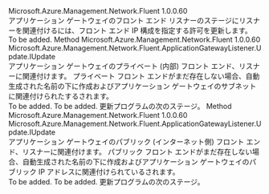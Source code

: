 <Type Name="IWithFrontend" FullName="Microsoft.Azure.Management.Network.Fluent.ApplicationGatewayListener.Update.IWithFrontend">
  <TypeSignature Language="C#" Value="public interface IWithFrontend" />
  <TypeSignature Language="ILAsm" Value=".class public interface auto ansi abstract IWithFrontend" />
  <TypeSignature Language="DocId" Value="T:Microsoft.Azure.Management.Network.Fluent.ApplicationGatewayListener.Update.IWithFrontend" />
  <TypeSignature Language="VB.NET" Value="Public Interface IWithFrontend" />
  <TypeSignature Language="F#" Value="type IWithFrontend = interface" />
  <AssemblyInfo>
    <AssemblyName>Microsoft.Azure.Management.Network.Fluent</AssemblyName>
    <AssemblyVersion>1.0.0.60</AssemblyVersion>
  </AssemblyInfo>
  <Interfaces />
  <Docs>
    <summary>
            アプリケーション ゲートウェイのフロント エンド リスナーのステージにリスナーを関連付けるには、フロント エンド IP 構成を指定する許可を更新します。
            </summary>
    <remarks>To be added.</remarks>
  </Docs>
  <Members>
    <Member MemberName="WithPrivateFrontend">
      <MemberSignature Language="C#" Value="public Microsoft.Azure.Management.Network.Fluent.ApplicationGatewayListener.Update.IUpdate WithPrivateFrontend ();" />
      <MemberSignature Language="ILAsm" Value=".method public hidebysig newslot virtual instance class Microsoft.Azure.Management.Network.Fluent.ApplicationGatewayListener.Update.IUpdate WithPrivateFrontend() cil managed" />
      <MemberSignature Language="DocId" Value="M:Microsoft.Azure.Management.Network.Fluent.ApplicationGatewayListener.Update.IWithFrontend.WithPrivateFrontend" />
      <MemberSignature Language="VB.NET" Value="Public Function WithPrivateFrontend () As IUpdate" />
      <MemberSignature Language="F#" Value="abstract member WithPrivateFrontend : unit -&gt; Microsoft.Azure.Management.Network.Fluent.ApplicationGatewayListener.Update.IUpdate" Usage="iWithFrontend.WithPrivateFrontend " />
      <MemberType>Method</MemberType>
      <AssemblyInfo>
        <AssemblyName>Microsoft.Azure.Management.Network.Fluent</AssemblyName>
        <AssemblyVersion>1.0.0.60</AssemblyVersion>
      </AssemblyInfo>
      <ReturnValue>
        <ReturnType>Microsoft.Azure.Management.Network.Fluent.ApplicationGatewayListener.Update.IUpdate</ReturnType>
      </ReturnValue>
      <Parameters />
      <Docs>
        <summary>
            アプリケーション ゲートウェイのプライベート (内部) フロント エンド、リスナーに関連付けます。
            プライベート フロント エンドがまだ存在しない場合、自動生成された名前の下に作成およびアプリケーション ゲートウェイのサブネットに関連付けられたするされます。
            </summary>
        <returns>To be added.</returns>
        <remarks>To be added.</remarks>
        <return>更新プログラムの次のステージ。</return>
      </Docs>
    </Member>
    <Member MemberName="WithPublicFrontend">
      <MemberSignature Language="C#" Value="public Microsoft.Azure.Management.Network.Fluent.ApplicationGatewayListener.Update.IUpdate WithPublicFrontend ();" />
      <MemberSignature Language="ILAsm" Value=".method public hidebysig newslot virtual instance class Microsoft.Azure.Management.Network.Fluent.ApplicationGatewayListener.Update.IUpdate WithPublicFrontend() cil managed" />
      <MemberSignature Language="DocId" Value="M:Microsoft.Azure.Management.Network.Fluent.ApplicationGatewayListener.Update.IWithFrontend.WithPublicFrontend" />
      <MemberSignature Language="VB.NET" Value="Public Function WithPublicFrontend () As IUpdate" />
      <MemberSignature Language="F#" Value="abstract member WithPublicFrontend : unit -&gt; Microsoft.Azure.Management.Network.Fluent.ApplicationGatewayListener.Update.IUpdate" Usage="iWithFrontend.WithPublicFrontend " />
      <MemberType>Method</MemberType>
      <AssemblyInfo>
        <AssemblyName>Microsoft.Azure.Management.Network.Fluent</AssemblyName>
        <AssemblyVersion>1.0.0.60</AssemblyVersion>
      </AssemblyInfo>
      <ReturnValue>
        <ReturnType>Microsoft.Azure.Management.Network.Fluent.ApplicationGatewayListener.Update.IUpdate</ReturnType>
      </ReturnValue>
      <Parameters />
      <Docs>
        <summary>
            アプリケーション ゲートウェイのパブリック (インターネット側) フロント エンド、リスナーに関連付けます。
            パブリック フロント エンドがまだ存在しない場合、自動生成された名前の下に作成およびアプリケーション ゲートウェイのパブリック IP アドレスに関連付けられているされます。
            </summary>
        <returns>To be added.</returns>
        <remarks>To be added.</remarks>
        <return>更新プログラムの次のステージ。</return>
      </Docs>
    </Member>
  </Members>
</Type>